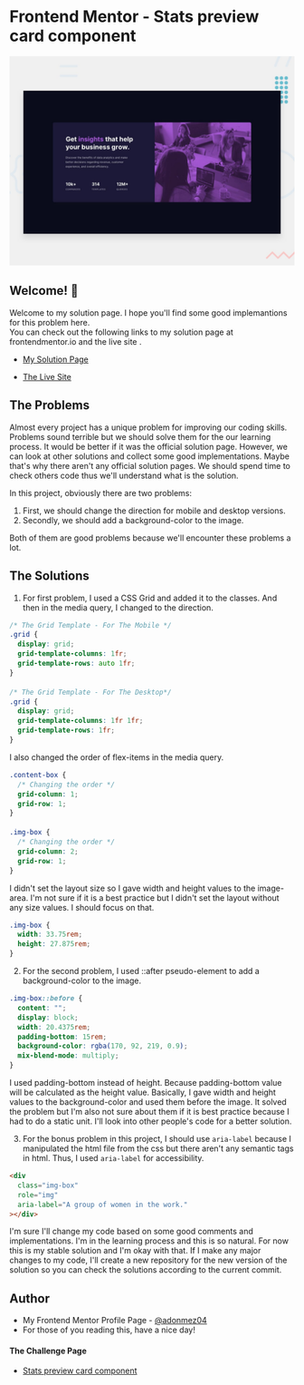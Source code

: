 # Frontend Mentor - Stats preview card component

![Design preview for the Stats preview card component coding challenge](./design/desktop-preview.jpg)

## Welcome! 👋

Welcome to my solution page. I hope you'll find some good implemantions for this problem here.  
You can check out the following links to my solution page at frontendmentor.io and the live site .

- [My Solution Page](https://www.frontendmentor.io/solutions/fem3statspreviewcardcomponent-v11-xAYXaBsNli)

- [The Live Site](https://adonmez04.github.io/FEM-3-Stats-preview-card-component/)

## The Problems

Almost every project has a unique problem for improving our coding skills. Problems sound terrible but we should solve them for the our learning process. It would be better if it was the official solution page. However, we can look at other solutions and collect some good implementations. Maybe that's why there aren't any official solution pages. We should spend time to check others code thus we'll understand what is the solution.

In this project, obviously there are two problems:

1. First, we should change the direction for mobile and desktop versions.
2. Secondly, we should add a background-color to the image.

Both of them are good problems because we'll encounter these problems a lot.

## The Solutions

1. For first problem, I used a CSS Grid and added it to the classes. And then in the media query, I changed to the direction.

```css
/* The Grid Template - For The Mobile */
.grid {
  display: grid;
  grid-template-columns: 1fr;
  grid-template-rows: auto 1fr;
}

/* The Grid Template - For The Desktop*/
.grid {
  display: grid;
  grid-template-columns: 1fr 1fr;
  grid-template-rows: 1fr;
}
```

I also changed the order of flex-items in the media query.

```css
.content-box {
  /* Changing the order */
  grid-column: 1;
  grid-row: 1;
}

.img-box {
  /* Changing the order */
  grid-column: 2;
  grid-row: 1;
}
```

I didn't set the layout size so I gave width and height values to the image-area. I'm not sure if it is a best practice but I didn't set the layout without any size values. I should focus on that.

```css
.img-box {
  width: 33.75rem;
  height: 27.875rem;
}
```

2. For the second problem, I used ::after pseudo-element to add a background-color to the image.

```css
.img-box::before {
  content: "";
  display: block;
  width: 20.4375rem;
  padding-bottom: 15rem;
  background-color: rgba(170, 92, 219, 0.9);
  mix-blend-mode: multiply;
}
```

I used padding-bottom instead of height. Because padding-bottom value will be calculated as the height value. Basically, I gave width and height values to the background-color and used them before the image. It solved the problem but I'm also not sure about them if it is best practice because I had to do a static unit. I'll look into other people's code for a better solution.

3. For the bonus problem in this project, I should use `aria-label` because I manipulated the html file from the css but there aren't any semantic tags in html. Thus, I used `aria-label` for accessibility.

```html
<div
  class="img-box"
  role="img"
  aria-label="A group of women in the work."
></div>
```

I'm sure I'll change my code based on some good comments and implementations. I'm in the learning process and this is so natural. For now this is my stable solution and I'm okay with that. If I make any major changes to my code, I'll create a new repository for the new version of the solution so you can check the solutions according to the current commit.

<!-- ### Good Implementations

### Useful Resources

### Acknowledgments -->

## Author

- My Frontend Mentor Profile Page - [@adonmez04](https://www.frontendmentor.io/profile/adonmez04)
- For those of you reading this, have a nice day!

#### The Challenge Page

- [Stats preview card component](https://www.frontendmentor.io/challenges/stats-preview-card-component-8JqbgoU62)
